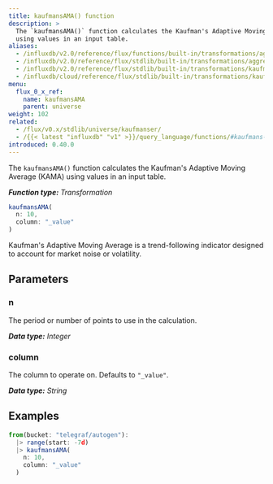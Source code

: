 ```yaml
---
title: kaufmansAMA() function
description: >
  The `kaufmansAMA()` function calculates the Kaufman's Adaptive Moving Average (KAMA)
  using values in an input table.
aliases:
  - /influxdb/v2.0/reference/flux/functions/built-in/transformations/aggregates/kaufmansama/
  - /influxdb/v2.0/reference/flux/stdlib/built-in/transformations/aggregates/kaufmansama/
  - /influxdb/v2.0/reference/flux/stdlib/built-in/transformations/kaufmansama/
  - /influxdb/cloud/reference/flux/stdlib/built-in/transformations/kaufmansama/
menu:
  flux_0_x_ref:
    name: kaufmansAMA
    parent: universe
weight: 102
related:
  - /flux/v0.x/stdlib/universe/kaufmanser/
  - /{{< latest "influxdb" "v1" >}}/query_language/functions/#kaufmans-adaptive-moving-average, InfluxQL KAUFMANS_ADAPTIVE_MOVING_AVERAGE()
introduced: 0.40.0
---
```


The `kaufmansAMA()` function calculates the Kaufman's Adaptive Moving Average (KAMA)
using values in an input table.

_**Function type:** Transformation_

```js
kaufmansAMA(
  n: 10,
  column: "_value"
)
```

Kaufman's Adaptive Moving Average is a trend-following indicator designed to account
for market noise or volatility.

## Parameters

### n
The period or number of points to use in the calculation.

_**Data type:** Integer_

### column
The column to operate on.
Defaults to `"_value"`.

_**Data type:** String_

## Examples
```js
from(bucket: "telegraf/autogen"):
  |> range(start: -7d)
  |> kaufmansAMA(
    n: 10,
    column: "_value"
  )
```
